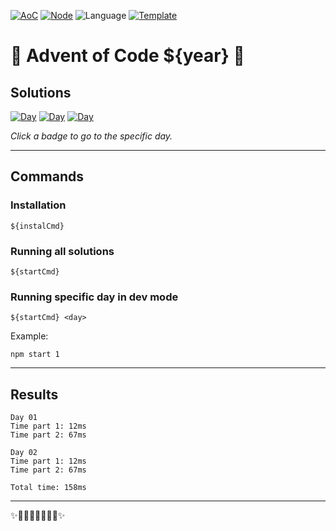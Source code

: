 <!-- Entries between SOLUTIONS/SOLUTIONS_END and RESULTS/RESULTS_END tags are auto-generated -->

[![AoC](https://badgen.net/badge/AoC/${year}/blue)](https://adventofcode.com/${year})
[![Node](https://badgen.net/badge/Node/v16.0.0+/blue)](https://nodejs.org/en/download/)
![Language](https://badgen.net/badge/Language/${language}/blue)
[![Template](https://badgen.net/badge/Template/aocrunner/blue)](https://github.com/caderek/aocrunner)

# 🎄 Advent of Code ${year} 🎄

## Solutions

<!-- SOLUTIONS -->

[![Day](https://badgen.net/badge/01/%E2%98%85%E2%98%85/green)](src/day01)
[![Day](https://badgen.net/badge/01/%E2%98%85%E2%98%86/yellow)](src/day02)
[![Day](https://badgen.net/badge/01/%E2%98%86%E2%98%86/gray)](src/day03)

<!-- SOLUTIONS_END -->

_Click a badge to go to the specific day._

---

## Commands

### Installation

```
${instalCmd}
```

### Running all solutions

```
${startCmd}
```

### Running specific day in dev mode

```
${startCmd} <day>
```

Example:

```
npm start 1
```

---

## Results

<!-- RESULTS -->

```
Day 01
Time part 1: 12ms
Time part 2: 67ms
```

```
Day 02
Time part 1: 12ms
Time part 2: 67ms
```

```
Total time: 158ms
```

<!-- RESULTS_END -->

---

✨🎄🎁🎄🎅🎄🎁🎄✨

